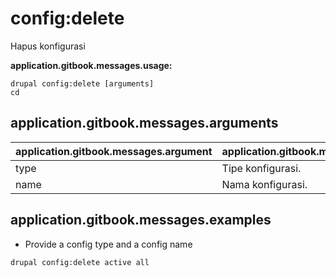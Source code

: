 # config:delete
Hapus konfigurasi

**application.gitbook.messages.usage:**
```
drupal config:delete [arguments]
cd
```

## application.gitbook.messages.arguments
application.gitbook.messages.argument | application.gitbook.messages.details
---------|-------------
type | Tipe konfigurasi.
name | Nama konfigurasi.

## application.gitbook.messages.examples
* Provide a config type and a config name
```
drupal config:delete active all
```
